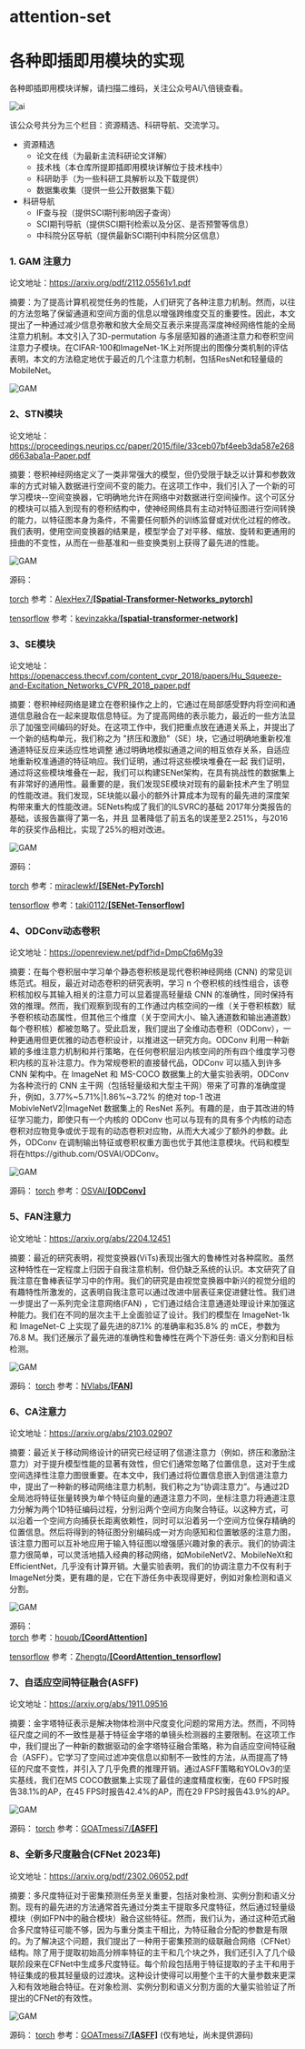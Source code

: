 # attention-set
# 各种即插即用模块的实现

各种即插即用模块详解，请扫描二维码，关注公众号AI八倍镜查看。

![ai](img/ai.jpg)

该公众号共分为三个栏目：资源精选、科研导航、交流学习。

- 资源精选
  - 论文在线（为最新主流科研论文详解）
  - 技术栈（本仓库所提即插即用模块详解位于技术栈中）
  - 科研助手（为一些科研工具解析以及下载提供）
  - 数据集收集（提供一些公开数据集下载）
- 科研导航
  - IF查与投（提供SCI期刊影响因子查询）
  - SCI期刊导航（提供SCI期刊检索以及分区、是否预警等信息）
  - 中科院分区导航（提供最新SCI期刊中科院分区信息）

### 1. GAM 注意力

论文地址：https://arxiv.org/pdf/2112.05561v1.pdf

摘要：为了提高计算机视觉任务的性能，人们研究了各种注意力机制。然而，以往的方法忽略了保留通道和空间方面的信息以增强跨维度交互的重要性。因此，本文提出了一种通过减少信息弥散和放大全局交互表示来提高深度神经网络性能的全局注意力机制。本文引入了3D-permutation 与多层感知器的通道注意力和卷积空间注意力子模块。在CIFAR-100和ImageNet-1K上对所提出的图像分类机制的评估表明，本文的方法稳定地优于最近的几个注意力机制，包括ResNet和轻量级的MobileNet。

![GAM](img/GAM.jpg)



### 2、STN模块

论文地址：https://proceedings.neurips.cc/paper/2015/file/33ceb07bf4eeb3da587e268d663aba1a-Paper.pdf

摘要：卷积神经网络定义了一类非常强大的模型，但仍受限于缺乏以计算和参数效率的方式对输入数据进行空间不变的能力。在这项工作中，我们引入了一个新的可学习模块--空间变换器，它明确地允许在网络中对数据进行空间操作。这个可区分的模块可以插入到现有的卷积结构中，使神经网络具有主动对特征图进行空间转换的能力，以特征图本身为条件，不需要任何额外的训练监督或对优化过程的修改。我们表明，使用空间变换器的结果是，模型学会了对平移、缩放、旋转和更通用的扭曲的不变性，从而在一些基准和一些变换类别上获得了最先进的性能。



![GAM](img/STN.png)


源码：

[torch](./1-STN/pytorch)  参考：[AlexHex7/**[Spatial-Transformer-Networks_pytorch]**](https://github.com/AlexHex7)

[tensorflow](./1-STN/tensorflow/) 参考：[kevinzakka/**[spatial-transformer-network]**](https://github.com/kevinzakka)



### 3、SE模块

论文地址：https://openaccess.thecvf.com/content_cvpr_2018/papers/Hu_Squeeze-and-Excitation_Networks_CVPR_2018_paper.pdf

摘要：卷积神经网络是建立在卷积操作之上的，它通过在局部感受野内将空间和通道信息融合在一起来提取信息特征。为了提高网络的表示能力，最近的一些方法显示了加强空间编码的好处。在这项工作中，我们把重点放在通道关系上，并提出了一个新的结构单元，我们称之为 "挤压和激励"（SE）块，它通过明确地重新校准通道特征反应来适应性地调整 通过明确地模拟通道之间的相互依存关系，自适应地重新校准通道的特征响应。我们证明，通过将这些模块堆叠在一起 我们证明，通过将这些模块堆叠在一起，我们可以构建SENet架构，在具有挑战性的数据集上有非常好的通用性。最重要的是，我们发现SE模块对现有的最新技术产生了明显的性能改进。我们发现，SE块能以最小的额外计算成本为现有的最先进的深度架构带来重大的性能改进。SENets构成了我们的ILSVRC的基础 2017年分类报告的基础，该报告赢得了第一名，并且 显著降低了前五名的误差至2.251%，与2016年的获奖作品相比，实现了25%的相对改进。



![GAM](img/SE.png)

源码：

[torch](./2-SENet/pytorch)  参考：[miraclewkf/**[SENet-PyTorch]**](https://github.com/miraclewkf)

[tensorflow](./2-SENet/tensorflow/) 参考：[taki0112/**[SENet-Tensorflow]**](https://github.com/taki0112)



### 4、ODConv动态卷积

论文地址：https://openreview.net/pdf?id=DmpCfq6Mg39

摘要：在每个卷积层中学习单个静态卷积核是现代卷积神经网络 (CNN) 的常见训练范式。相反，最近对动态卷积的研究表明，学习 n 个卷积核的线性组合，该卷积核加权与其输入相关的注意力可以显着提高轻量级 CNN 的准确性，同时保持有效的推理。然而，我们观察到现有的工作通过内核空间的一维（关于卷积核数）赋予卷积核动态属性，但其他三个维度（关于空间大小、输入通道数和输出通道数）每个卷积核）都被忽略了。受此启发，我们提出了全维动态卷积（ODConv），一种更通用但更优雅的动态卷积设计，以推进这一研究方向。ODConv 利用一种新颖的多维注意力机制和并行策略，在任何卷积层沿内核空间的所有四个维度学习卷积内核的互补注意力。作为常规卷积的直接替代品，ODConv 可以插入到许多 CNN 架构中。在 ImageNet 和 MS-COCO 数据集上的大量实验表明，ODConv 为各种流行的 CNN 主干网（包括轻量级和大型主干网）带来了可靠的准确度提升，例如，3.77%~5.71%|1.86%~3.72% 的绝对 top-1 改进MobivleNetV2|ImageNet 数据集上的 ResNet 系列。有趣的是，由于其改进的特征学习能力，即使只有一个内核的 ODConv 也可以与现有的具有多个内核的动态卷积对应物竞争或优于现有的动态卷积对应物，从而大大减少了额外的参数。此外，ODConv 在调制输出特征或卷积权重方面也优于其他注意模块。代码和模型将在https://github.com/OSVAI/ODConv。



![GAM](img/ODConv.png)

源码： [torch](https://github.com/OSVAI/ODConv)  参考：[OSVAI/**[ODConv]**](https://github.com/OSVAI/ODConv)



### 5、FAN注意力

论文地址：https://arxiv.org/abs/2204.12451

摘要：最近的研究表明，视觉变换器(ViTs)表现出强大的鲁棒性对各种腐败。虽然这种特性在一定程度上归因于自我注意机制，但仍缺乏系统的认识。本文研究了自我注意在鲁棒表征学习中的作用。我们的研究是由视觉变换器中新兴的视觉分组的有趣特性所激发的，这表明自我注意可以通过改进中层表征来促进健壮性。我们进一步提出了一系列完全注意网络(FAN) ，它们通过结合注意通道处理设计来加强这种能力。我们在不同的层次主干上全面验证了设计。我们的模型在 ImageNet-1k 和 ImageNet-C 上实现了最先进的87.1% 的准确率和35.8% 的 mCE，参数为76.8 M。我们还展示了最先进的准确性和鲁棒性在两个下游任务: 语义分割和目标检测。



![GAM](img/FAN.png)

源码：  [torch](./4-FAN)  参考：[NVlabs/**[FAN]**](https://github.com/NVlabs/FAN)

### 6、CA注意力

论文地址：https://arxiv.org/abs/2103.02907

摘要：最近关于移动网络设计的研究已经证明了信道注意力（例如，挤压和激励注意力）对于提升模型性能的显著有效性，但它们通常忽略了位置信息，这对于生成空间选择性注意力图很重要。在本文中，我们通过将位置信息嵌入到信道注意力中，提出了一种新的移动网络注意力机制，我们称之为“协调注意力”。与通过2D全局池将特征张量转换为单个特征向量的通道注意力不同，坐标注意力将通道注意力分解为两个1D特征编码过程，分别沿两个空间方向聚合特征。以这种方式，可以沿着一个空间方向捕获长距离依赖性，同时可以沿着另一个空间方位保存精确的位置信息。然后将得到的特征图分别编码成一对方向感知和位置敏感的注意力图，该注意力图可以互补地应用于输入特征图以增强感兴趣对象的表示。我们的协调注意力很简单，可以灵活地插入经典的移动网络，如MobileNetV2、MobileNeXt和EfficientNet，几乎没有计算开销。大量实验表明，我们的协调注意力不仅有利于ImageNet分类，更有趣的是，它在下游任务中表现得更好，例如对象检测和语义分割。


![GAM](img/CA.png)


源码：  
[torch](https://github.com/Andrew-Qibin/CoordAttention)  参考：[houqb/**[CoordAttention]**](https://github.com/Andrew-Qibin/CoordAttention)

[tensorflow](https://github.com/Zhengtq/CoordAttention_tensorflow) 参考：[Zhengtq/**[CoordAttention_tensorflow]**](https://github.com/Zhengtq/CoordAttention_tensorflow)

### 7、自适应空间特征融合(ASFF)


论文地址：https://arxiv.org/abs/1911.09516

摘要：金字塔特征表示是解决物体检测中尺度变化问题的常用方法。然而，不同特征尺度之间的不一致性是基于特征金字塔的单镜头检测器的主要限制。在这项工作中，我们提出了一种新的数据驱动的金字塔特征融合策略，称为自适应空间特征融合（ASFF）。它学习了空间过滤冲突信息以抑制不一致性的方法，从而提高了特征的尺度不变性，并引入了几乎免费的推理开销。通过ASFF策略和YOLOv3的坚实基线，我们在MS COCO数据集上实现了最佳的速度精度权衡，在60 FPS时报告38.1%的AP，在45 FPS时报告42.4%的AP，而在29 FPS时报告43.9%的AP。


![GAM](img/ASFF.jpg)


源码：  [torch](https://github.com/ruinmessi/ASFF)  参考：[GOATmessi7/**[ASFF]**](https://github.com/GOATmessi7/ASFF)



### 8、全新多尺度融合(CFNet  2023年)


论文地址：https://arxiv.org/pdf/2302.06052.pdf

摘要：多尺度特征对于密集预测任务至关重要，包括对象检测、实例分割和语义分割。现有的最先进的方法通常首先通过分类主干提取多尺度特征，然后通过轻量级模块（例如FPN中的融合模块）融合这些特征。然而，我们认为，通过这种范式融合多尺度特征可能不够，因为与重分类主干相比，为特征融合分配的参数是有限的。为了解决这个问题，我们提出了一种用于密集预测的级联融合网络（CFNet）结构。除了用于提取初始高分辨率特征的主干和几个块之外，我们还引入了几个级联阶段来在CFNet中生成多尺度特征。每个阶段包括用于特征提取的子主干和用于特征集成的极其轻量级的过渡块。这种设计使得可以用整个主干的大量参数来更深入和有效地融合特征。在对象检测、实例分割和语义分割方面的大量实验验证了所提出的CFNet的有效性。


![GAM](img/CFNet.png)


源码：  [torch](https://github.com/zhanggang001/CFNet)  参考：[GOATmessi7/**[ASFF]**](https://github.com/zhanggang001/CFNet)  (仅有地址，尚未提供源码)